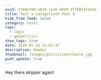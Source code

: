 ```yaml
---
uuid: 3188ef60-e834-11e6-b829-3ff0814fa63d
title: Test a Categorized Post 4
hide_from_feed: false
category: tests
tags:
  - logic
  - geopolitics
show_tags: true
date: 2016-07-25 11:01:37
description: Howdy!
thumbnail: /images/politicians/kaine.jpg
push_update: true
---
```

Hey there skipper again!